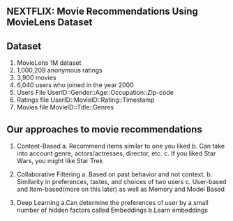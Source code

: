 NEXTFLIX: Movie Recommendations Using MovieLens Dataset
-------------------------------------------------------

Dataset 
-------
1. MovieLens 1M dataset
2. 1,000,209 anonymous ratings
3. 3,900 movies
4. 6,040 users who joined in the year 2000
5. Users File
UserID::Gender::Age::Occupation::Zip-code
6. Ratings file
UserID::MovieID::Rating::Timestamp
7. Movies file
MovieID::Title::Genres


Our approaches to movie recommendations 
---------------------------------------

1. Content-Based
  a.  Recommend items similar to one you liked
  b.  Can take into account genre, actors/actresses, director, etc.
  c.  If you liked Star Wars, you might like Star Trek
  
2. Collaborative Filtering
  a. Based on past behavior and not context.
  b. Similarity in preferences, tastes, and choices of two users
  c. User-based and Item-based(more on this later) as well as Memory and Model Based

3. Deep Learning
  a.Can determine the preferences of user by a small number of hidden factors called Embeddings
  b.Learn embeddings




